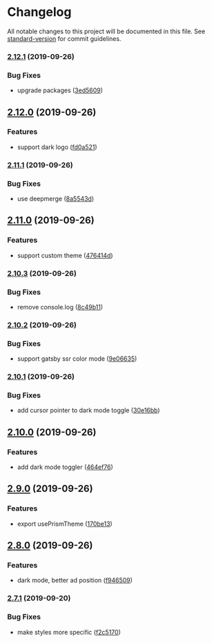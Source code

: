 # Changelog

All notable changes to this project will be documented in this file. See [standard-version](https://github.com/conventional-changelog/standard-version) for commit guidelines.

### [2.12.1](https://github.com/smooth-code/smooth-doc/compare/v2.12.0...v2.12.1) (2019-09-26)


### Bug Fixes

* upgrade packages ([3ed5609](https://github.com/smooth-code/smooth-doc/commit/3ed5609))

## [2.12.0](https://github.com/smooth-code/smooth-doc/compare/v2.11.1...v2.12.0) (2019-09-26)


### Features

* support dark logo ([fd0a521](https://github.com/smooth-code/smooth-doc/commit/fd0a521))

### [2.11.1](https://github.com/smooth-code/smooth-doc/compare/v2.11.0...v2.11.1) (2019-09-26)


### Bug Fixes

* use deepmerge ([8a5543d](https://github.com/smooth-code/smooth-doc/commit/8a5543d))

## [2.11.0](https://github.com/smooth-code/smooth-doc/compare/v2.10.3...v2.11.0) (2019-09-26)


### Features

* support custom theme ([476414d](https://github.com/smooth-code/smooth-doc/commit/476414d))

### [2.10.3](https://github.com/smooth-code/smooth-doc/compare/v2.10.2...v2.10.3) (2019-09-26)


### Bug Fixes

* remove console.log ([8c49b11](https://github.com/smooth-code/smooth-doc/commit/8c49b11))

### [2.10.2](https://github.com/smooth-code/smooth-doc/compare/v2.10.1...v2.10.2) (2019-09-26)


### Bug Fixes

* support gatsby ssr color mode ([9e06635](https://github.com/smooth-code/smooth-doc/commit/9e06635))

### [2.10.1](https://github.com/smooth-code/smooth-doc/compare/v2.10.0...v2.10.1) (2019-09-26)


### Bug Fixes

* add cursor pointer to dark mode toggle ([30e16bb](https://github.com/smooth-code/smooth-doc/commit/30e16bb))

## [2.10.0](https://github.com/smooth-code/smooth-doc/compare/v2.9.0...v2.10.0) (2019-09-26)


### Features

* add dark mode toggler ([464ef76](https://github.com/smooth-code/smooth-doc/commit/464ef76))

## [2.9.0](https://github.com/smooth-code/smooth-doc/compare/v2.8.0...v2.9.0) (2019-09-26)


### Features

* export usePrismTheme ([170be13](https://github.com/smooth-code/smooth-doc/commit/170be13))

## [2.8.0](https://github.com/smooth-code/smooth-doc/compare/v2.7.1...v2.8.0) (2019-09-26)


### Features

* dark mode, better ad position ([f946509](https://github.com/smooth-code/smooth-doc/commit/f946509))

### [2.7.1](https://github.com/smooth-code/smooth-doc/compare/v2.7.0...v2.7.1) (2019-09-20)


### Bug Fixes

* make styles more specific ([f2c5170](https://github.com/smooth-code/smooth-doc/commit/f2c5170))
